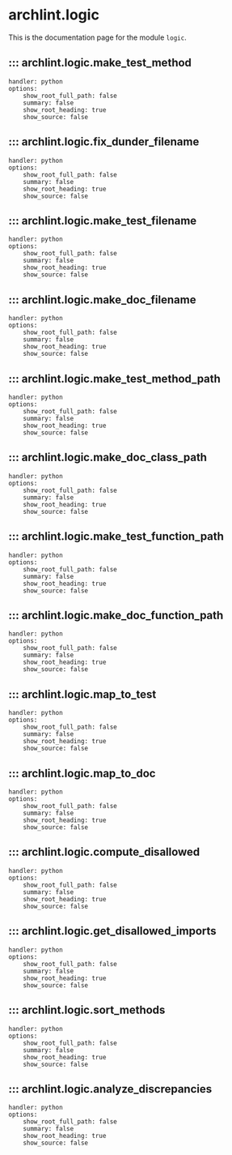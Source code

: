 # archlint.logic

This is the documentation page for the module `logic`.

## ::: archlint.logic.make_test_method
    handler: python
    options:
        show_root_full_path: false
        summary: false
        show_root_heading: true
        show_source: false

## ::: archlint.logic.fix_dunder_filename
    handler: python
    options:
        show_root_full_path: false
        summary: false
        show_root_heading: true
        show_source: false

## ::: archlint.logic.make_test_filename
    handler: python
    options:
        show_root_full_path: false
        summary: false
        show_root_heading: true
        show_source: false

## ::: archlint.logic.make_doc_filename
    handler: python
    options:
        show_root_full_path: false
        summary: false
        show_root_heading: true
        show_source: false

## ::: archlint.logic.make_test_method_path
    handler: python
    options:
        show_root_full_path: false
        summary: false
        show_root_heading: true
        show_source: false

## ::: archlint.logic.make_doc_class_path
    handler: python
    options:
        show_root_full_path: false
        summary: false
        show_root_heading: true
        show_source: false

## ::: archlint.logic.make_test_function_path
    handler: python
    options:
        show_root_full_path: false
        summary: false
        show_root_heading: true
        show_source: false

## ::: archlint.logic.make_doc_function_path
    handler: python
    options:
        show_root_full_path: false
        summary: false
        show_root_heading: true
        show_source: false

## ::: archlint.logic.map_to_test
    handler: python
    options:
        show_root_full_path: false
        summary: false
        show_root_heading: true
        show_source: false

## ::: archlint.logic.map_to_doc
    handler: python
    options:
        show_root_full_path: false
        summary: false
        show_root_heading: true
        show_source: false

## ::: archlint.logic.compute_disallowed
    handler: python
    options:
        show_root_full_path: false
        summary: false
        show_root_heading: true
        show_source: false

## ::: archlint.logic.get_disallowed_imports
    handler: python
    options:
        show_root_full_path: false
        summary: false
        show_root_heading: true
        show_source: false

## ::: archlint.logic.sort_methods
    handler: python
    options:
        show_root_full_path: false
        summary: false
        show_root_heading: true
        show_source: false

## ::: archlint.logic.analyze_discrepancies
    handler: python
    options:
        show_root_full_path: false
        summary: false
        show_root_heading: true
        show_source: false
